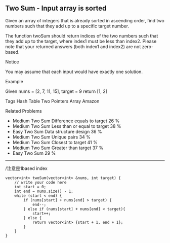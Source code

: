 ## Two Sum - Input array is sorted  ##

Given an array of integers that is already sorted in ascending order, find two numbers such that they add up to a specific target number.

The function twoSum should return indices of the two numbers such that they add up to the target, where index1 must be less than index2. Please note that your returned answers (both index1 and index2) are not zero-based.

 Notice

You may assume that each input would have exactly one solution.

Example

Given nums = [2, 7, 11, 15], target = 9
return [1, 2]

Tags 
Hash Table Two Pointers Array Amazon

Related Problems 

- Medium Two Sum Difference equals to target 26 %
- Medium Two Sum Less than or equal to target 38 %
- Easy Two Sum Data structure design 36 %
- Medium Two Sum Unique pairs 34 %
- Medium Two Sum Closest to target 41 %
- Medium Two Sum Greater than target 37 %
- Easy Two Sum 29 %

----------
/注意是1based index

	vector<int> twoSum(vector<int> &nums, int target) {
	    // write your code here
	    int start = 0;
	    int end = nums.size() - 1;
	    while (start < end) {
	        if (nums[start] + nums[end] > target) {
	            end--;
	        } else if (nums[start] + nums[end] < target){
	            start++;
	        } else {
	            return vector<int> {start + 1, end + 1};
	        }
	    }
	}